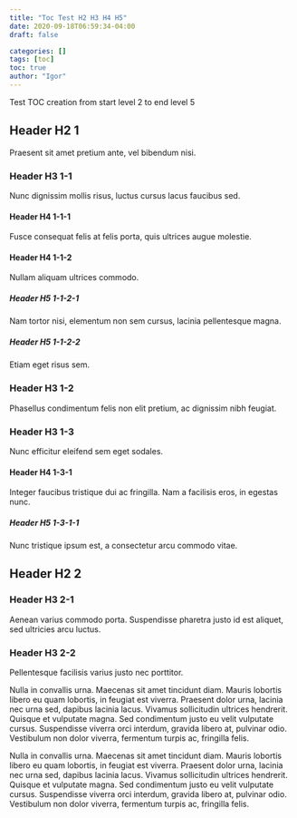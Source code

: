 ```yaml
---
title: "Toc Test H2 H3 H4 H5"
date: 2020-09-18T06:59:34-04:00
draft: false

categories: []
tags: [toc]
toc: true
author: "Igor"
---
```


Test TOC creation from start level 2 to end level 5  

<!--more-->

## Header H2 1
Praesent sit amet pretium ante, vel bibendum nisi.
### Header H3 1-1
Nunc dignissim mollis risus, luctus cursus lacus faucibus sed.
#### Header H4 1-1-1
Fusce consequat felis at felis porta, quis ultrices augue molestie. 
#### Header H4 1-1-2  
Nullam aliquam ultrices commodo.  
##### Header H5 1-1-2-1
Nam tortor nisi, elementum non sem cursus, lacinia pellentesque magna. 
##### Header H5 1-1-2-2
Etiam eget risus sem.  
### Header H3 1-2
Phasellus condimentum felis non elit pretium, ac dignissim nibh feugiat. 
### Header H3 1-3
Nunc efficitur eleifend sem eget sodales. 
#### Header H4 1-3-1
Integer faucibus tristique dui ac fringilla. Nam a facilisis eros, in egestas nunc. 
##### Header H5 1-3-1-1
Nunc tristique ipsum est, a consectetur arcu commodo vitae. 

## Header H2 2
### Header H3 2-1
Aenean varius commodo porta. Suspendisse pharetra justo id est aliquet, sed ultricies arcu luctus. 
### Header H3 2-2
Pellentesque facilisis varius justo nec porttitor. 

Nulla in convallis urna. Maecenas sit amet tincidunt diam. Mauris lobortis libero eu quam lobortis, in feugiat est viverra. Praesent dolor urna, lacinia nec urna sed, dapibus lacinia lacus. Vivamus sollicitudin ultrices hendrerit. Quisque et vulputate magna. Sed condimentum justo eu velit vulputate cursus. Suspendisse viverra orci interdum, gravida libero at, pulvinar odio. Vestibulum non dolor viverra, fermentum turpis ac, fringilla felis.

Nulla in convallis urna. Maecenas sit amet tincidunt diam. Mauris lobortis libero eu quam lobortis, in feugiat est viverra. Praesent dolor urna, lacinia nec urna sed, dapibus lacinia lacus. Vivamus sollicitudin ultrices hendrerit. Quisque et vulputate magna. Sed condimentum justo eu velit vulputate cursus. Suspendisse viverra orci interdum, gravida libero at, pulvinar odio. Vestibulum non dolor viverra, fermentum turpis ac, fringilla felis.

